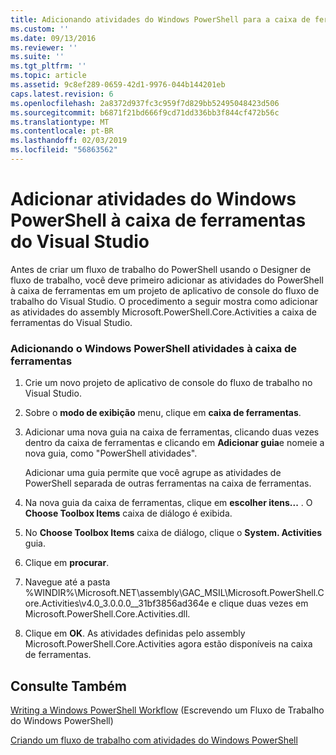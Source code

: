 ```yaml
---
title: Adicionando atividades do Windows PowerShell para a caixa de ferramentas do Visual Studio | Microsoft Docs
ms.custom: ''
ms.date: 09/13/2016
ms.reviewer: ''
ms.suite: ''
ms.tgt_pltfrm: ''
ms.topic: article
ms.assetid: 9c8ef289-0659-42d1-9976-044b144201eb
caps.latest.revision: 6
ms.openlocfilehash: 2a8372d937fc3c959f7d829bb52495048423d506
ms.sourcegitcommit: b6871f21bd666f9cd71dd336bb3f844cf472b56c
ms.translationtype: MT
ms.contentlocale: pt-BR
ms.lasthandoff: 02/03/2019
ms.locfileid: "56863562"
---
```

# <a name="adding-windows-powershell-activities-to-the-visual-studio-toolbox"></a>Adicionar atividades do Windows PowerShell à caixa de ferramentas do Visual Studio

Antes de criar um fluxo de trabalho do PowerShell usando o Designer de fluxo de trabalho, você deve primeiro adicionar as atividades do PowerShell à caixa de ferramentas em um projeto de aplicativo de console do fluxo de trabalho do Visual Studio. O procedimento a seguir mostra como adicionar as atividades do assembly Microsoft.PowerShell.Core.Activities a caixa de ferramentas do Visual Studio.

### <a name="adding-windows-powershell-activities-to-the-toolbox"></a>Adicionando o Windows PowerShell atividades à caixa de ferramentas

1. Crie um novo projeto de aplicativo de console do fluxo de trabalho no Visual Studio.

2. Sobre o **modo de exibição** menu, clique em **caixa de ferramentas**.

3. Adicionar uma nova guia na caixa de ferramentas, clicando duas vezes dentro da caixa de ferramentas e clicando em **Adicionar guia**e nomeie a nova guia, como "PowerShell atividades".

   Adicionar uma guia permite que você agrupe as atividades de PowerShell separada de outras ferramentas na caixa de ferramentas.

4. Na nova guia da caixa de ferramentas, clique em **escolher itens...** . O **Choose Toolbox Items** caixa de diálogo é exibida.

5. No **Choose Toolbox Items** caixa de diálogo, clique o **System. Activities** guia.

6. Clique em **procurar**.

7. Navegue até a pasta %WINDIR%\Microsoft.NET\assembly\GAC_MSIL\Microsoft.PowerShell.Core.Activities\v4.0_3.0.0.0__31bf3856ad364e e clique duas vezes em Microsoft.PowerShell.Core.Activities.dll.

8. Clique em **OK**. As atividades definidas pelo assembly Microsoft.PowerShell.Core.Activities agora estão disponíveis na caixa de ferramentas.

## <a name="see-also"></a>Consulte Também

[Writing a Windows PowerShell Workflow](./writing-a-windows-powershell-workflow.md) (Escrevendo um Fluxo de Trabalho do Windows PowerShell)

[Criando um fluxo de trabalho com atividades do Windows PowerShell](./creating-a-workflow-with-windows-powershell-activities.md)